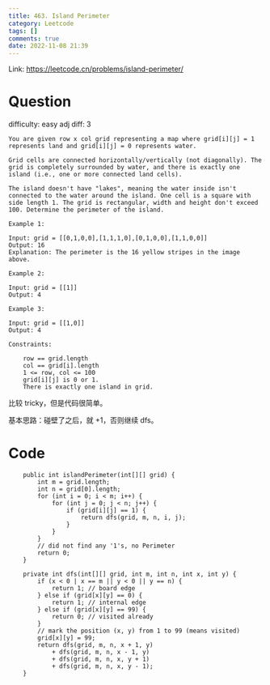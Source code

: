 ```yaml
---
title: 463. Island Perimeter
category: Leetcode
tags: []
comments: true
date: 2022-11-08 21:39
---
```



Link: https://leetcode.cn/problems/island-perimeter/

# Question

difficulty: easy
adj diff: 3

    You are given row x col grid representing a map where grid[i][j] = 1 represents land and grid[i][j] = 0 represents water.

    Grid cells are connected horizontally/vertically (not diagonally). The grid is completely surrounded by water, and there is exactly one island (i.e., one or more connected land cells).

    The island doesn't have "lakes", meaning the water inside isn't connected to the water around the island. One cell is a square with side length 1. The grid is rectangular, width and height don't exceed 100. Determine the perimeter of the island.

    Example 1:

    Input: grid = [[0,1,0,0],[1,1,1,0],[0,1,0,0],[1,1,0,0]]
    Output: 16
    Explanation: The perimeter is the 16 yellow stripes in the image above.

    Example 2:

    Input: grid = [[1]]
    Output: 4

    Example 3:

    Input: grid = [[1,0]]
    Output: 4

    Constraints:

    	row == grid.length
    	col == grid[i].length
    	1 <= row, col <= 100
    	grid[i][j] is 0 or 1.
    	There is exactly one island in grid.

比较 tricky，但是代码很简单。

基本思路：碰壁了之后，就 +1，否则继续 dfs。

# Code

```
    public int islandPerimeter(int[][] grid) {
        int m = grid.length;
        int n = grid[0].length;
        for (int i = 0; i < m; i++) {
            for (int j = 0; j < n; j++) {
                if (grid[i][j] == 1) {
                    return dfs(grid, m, n, i, j);
                }
            }
        }
        // did not find any '1's, no Perimeter
        return 0;
    }

    private int dfs(int[][] grid, int m, int n, int x, int y) {
        if (x < 0 | x == m || y < 0 || y == n) {
            return 1; // board edge
        } else if (grid[x][y] == 0) {
            return 1; // internal edge
        } else if (grid[x][y] == 99) {
            return 0; // visited already
        }
        // mark the position (x, y) from 1 to 99 (means visited)
        grid[x][y] = 99;
        return dfs(grid, m, n, x + 1, y)
            + dfs(grid, m, n, x - 1, y)
            + dfs(grid, m, n, x, y + 1)
            + dfs(grid, m, n, x, y - 1);
    }
```
